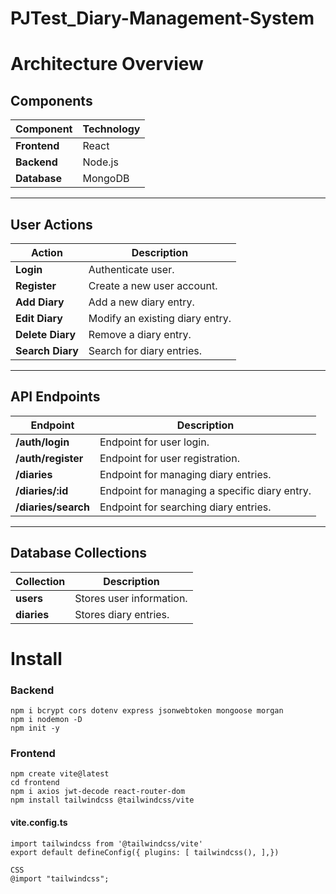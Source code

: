 # PJTest_Diary-Management-System

# Architecture Overview

## Components

| Component        | Technology | 
|------------------|------------|
| **Frontend**     | React      |
| **Backend**      | Node.js    |
| **Database**     | MongoDB    |

---

## User Actions

| Action          | Description                          |
|-----------------|--------------------------------------|
| **Login**       | Authenticate user.                   |
| **Register**    | Create a new user account.           |
| **Add Diary**   | Add a new diary entry.               |
| **Edit Diary**  | Modify an existing diary entry.      |
| **Delete Diary**| Remove a diary entry.                |
| **Search Diary**| Search for diary entries.            |

---

## API Endpoints

| Endpoint               | Description                          |
|------------------------|--------------------------------------|
| **/auth/login**        | Endpoint for user login.             |
| **/auth/register**     | Endpoint for user registration.      |
| **/diaries**           | Endpoint for managing diary entries. |
| **/diaries/:id**       | Endpoint for managing a specific diary entry. |
| **/diaries/search**    | Endpoint for searching diary entries.|

---

## Database Collections

| Collection | Description                  |
|------------|------------------------------|
| **users**  | Stores user information.     |
| **diaries**| Stores diary entries.        |




# Install

### Backend
	npm i bcrypt cors dotenv express jsonwebtoken mongoose morgan
	npm i nodemon -D
	npm init -y

### Frontend
	npm create vite@latest
	cd frontend
	npm i axios jwt-decode react-router-dom
	npm install tailwindcss @tailwindcss/vite

#### vite.config.ts
	import tailwindcss from '@tailwindcss/vite'
	export default defineConfig({ plugins: [ tailwindcss(), ],})
	
	CSS
	@import "tailwindcss";
	